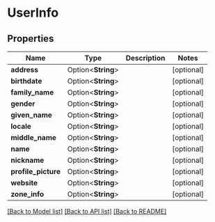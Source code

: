 # UserInfo

## Properties

Name | Type | Description | Notes
------------ | ------------- | ------------- | -------------
**address** | Option<**String**> |  | [optional]
**birthdate** | Option<**String**> |  | [optional]
**family_name** | Option<**String**> |  | [optional]
**gender** | Option<**String**> |  | [optional]
**given_name** | Option<**String**> |  | [optional]
**locale** | Option<**String**> |  | [optional]
**middle_name** | Option<**String**> |  | [optional]
**name** | Option<**String**> |  | [optional]
**nickname** | Option<**String**> |  | [optional]
**profile_picture** | Option<**String**> |  | [optional]
**website** | Option<**String**> |  | [optional]
**zone_info** | Option<**String**> |  | [optional]

[[Back to Model list]](../README.md#documentation-for-models) [[Back to API list]](../README.md#documentation-for-api-endpoints) [[Back to README]](../README.md)


